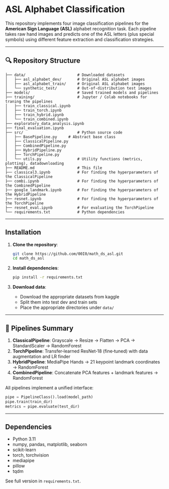 # ASL Alphabet Classification

This repository implements four image classification pipelines for the **American Sign Language (ASL)** alphabet
recognition task. Each pipeline takes raw hand images and predicts one of the ASL letters (plus special symbols) using
different feature extraction and classification strategies.

---

## 🔍 Repository Structure

```
├── data/                       # Downloaded datasets
│   ├── asl_alphabet_dev/       # Original ASL alphabet images
│   ├── asl_alphabet_train/     # Original ASL alphabet images
│   └── synthetic_test/         # Out-of-distribution test images
├── models/                     # Saved trained models and pipelines
├── training/                   # Jupyter / Colab notebooks for traning the pipelines
│   ├── train_classical.ipynb
│   ├── train_torch.ipynb
│   ├── train_hybrid.ipynb
│   └── train_combined.ipynb
├── exploratory_data_analysis.ipynb
├── final_evaluation.ipynb
├── src/                        # Python source code
│   ├── BasePipeline.py     # Abstract base class
│   ├── ClassicalPipeline.py
│   ├── CombinedPipeline.py
│   ├── HybridPipeline.py
│   ├── TorchPipeline.py
│   └── utils.py                # Utility functions (metrics, plotting), datadownloading
├── README.md                   # This file
├── classical3.ipynb            # For finding the hyperparameters of the ClassicalPipeline
├── combi.ipynb                 # For finding the hyperparameters of the CombinedPipeline
├── google_landmark.ipynb       # For finding the hyperparameters of the HybridPipeline
├── resnet.ipynb                # For finding the hyperparameters of the TorchPipeline
├── resnet_eval.ipynb           # For evaluating the TorchPipeline
└── requirements.txt            # Python dependencies
```

---

## Installation

1. **Clone the repository**:

   ```bash
   git clone https://github.com/00I0/math_ds_asl.git
   cd math_ds_asl
   ```

2. **Install dependencies**:

   ```bash
   pip install -r requirements.txt
   ```

3. **Download data**:

    * Download the appropriate datasets from kaggle
    * Split them into test dev and train sets
    * Place the appropriate directories under `data/`

---

## 🔧 Pipelines Summary

1. **ClassicalPipeline**: Grayscale → Resize → Flatten → PCA → StandardScaler → RandomForest
2. **TorchPipeline**: Transfer‑learned ResNet‑18 (fine‑tuned) with data augmentation and LR finder
3. **HybridPipeline**: MediaPipe Hands → 21 keypoint landmark coordinates → RandomForest
4. **CombinedPipeline**: Concatenate PCA features + landmark features → RandomForest

All pipelines implement a unified interface:

```python
pipe = PipelineClass().load(model_path)
pipe.train(train_dir)
metrics = pipe.evaluate(test_dir)
```

---

## Dependencies

* Python 3.11
* numpy, pandas, matplotlib, seaborn
* scikit-learn
* torch, torchvision
* mediapipe
* pillow
* tqdm

See full version in `requirements.txt`.


